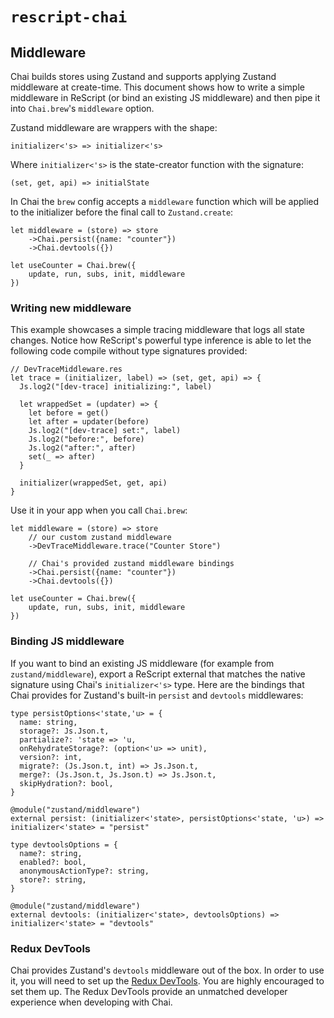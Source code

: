 # `rescript-chai`

## Middleware

Chai builds stores using Zustand and supports applying Zustand middleware at create-time. This document shows how to write a simple middleware in ReScript (or bind an existing JS middleware) and then pipe it into `Chai.brew`'s `middleware` option.

Zustand middleware are wrappers with the shape:

```rescript
initializer<'s> => initializer<'s>
```

Where `initializer<'s>` is the state-creator function with the signature:

```rescript
(set, get, api) => initialState
```

In Chai the `brew` config accepts a `middleware` function which will be applied to the initializer before the final call to `Zustand.create`:

```rescript
let middleware = (store) => store
    ->Chai.persist({name: "counter"})
    ->Chai.devtools({})

let useCounter = Chai.brew({ 
    update, run, subs, init, middleware  
})
```


### Writing new middleware

This example showcases a simple tracing middleware that logs all state changes. Notice how ReScript's powerful type inference is able to let the following code compile without type signatures provided:

```rescript
// DevTraceMiddleware.res
let trace = (initializer, label) => (set, get, api) => {
  Js.log2("[dev-trace] initializing:", label)

  let wrappedSet = (updater) => {
    let before = get()
    let after = updater(before)
    Js.log2("[dev-trace] set:", label)
    Js.log2("before:", before)
    Js.log2("after:", after)
    set(_ => after)
  }

  initializer(wrappedSet, get, api)
}
```

Use it in your app when you call `Chai.brew`:

```rescript
let middleware = (store) => store
    // our custom zustand middleware
    ->DevTraceMiddleware.trace("Counter Store")

    // Chai's provided zustand middleware bindings
    ->Chai.persist({name: "counter"})
    ->Chai.devtools({})

let useCounter = Chai.brew({ 
    update, run, subs, init, middleware  
})
```

### Binding JS middleware

If you want to bind an existing JS middleware (for example from `zustand/middleware`), export a ReScript external that matches the native signature using Chai's `initializer<'s>` type. Here are the bindings that Chai provides for Zustand's built-in `persist` and `devtools` middlewares:

```rescript
type persistOptions<'state,'u> = {
  name: string,
  storage?: Js.Json.t,
  partialize?: 'state => 'u,
  onRehydrateStorage?: (option<'u> => unit),
  version?: int,
  migrate?: (Js.Json.t, int) => Js.Json.t,
  merge?: (Js.Json.t, Js.Json.t) => Js.Json.t,
  skipHydration?: bool,
}

@module("zustand/middleware")
external persist: (initializer<'state>, persistOptions<'state, 'u>) => initializer<'state> = "persist"

type devtoolsOptions = {
  name?: string,
  enabled?: bool,
  anonymousActionType?: string,
  store?: string,
}

@module("zustand/middleware")
external devtools: (initializer<'state>, devtoolsOptions) => initializer<'state> = "devtools"
```

### Redux DevTools

Chai provides Zustand's `devtools` middleware out of the box. In order to use it, you will need to set up the [Redux DevTools](https://github.com/reduxjs/redux-devtools). You are highly encouraged to set them up. The Redux DevTools provide an unmatched developer experience when developing with Chai.
